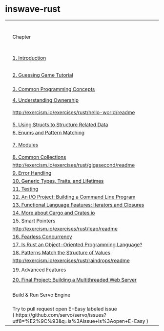 # inswave-rust

<table class="waffle" cellspacing="0" cellpadding="0">
    <tbody>
        <tr style="height:20px;">
            <td></td>
            <td class="s0"></td>
            <td class="s1"></td>
            <td class="s1"></td>
            <td></td>
            <td class="s1"></td>
            <td class="s1"></td>
            <td class="s1"></td>
            <td class="s1"></td>
            <td class="s1"></td>
        </tr>
        <tr style="height:20px;">
            <td class="s2"></td>
            <td class="s3">Chapter</td>
            <td class="s3">일정</td>
            <td class="s4" dir="ltr"><span style="font-size:11pt;">*</span>결과</td>
            <td class="s2"></td>
            <td class="s5" dir="ltr">목표</td>
            <td class="s6" dir="ltr" colspan="4">Rust 공부해서 servo ( Firefox Quantum Rendering Engine)에 pull request 날리기</td>
        </tr>
        <tr style="height:20px;">
            <td class="s2"></td>
            <td class="s7" dir="ltr"><a target="_blank" href="https://doc.rust-lang.org/book/second-edition/ch01-00-introduction.html">1. Introduction</a></td>
            <td class="s8" dir="ltr" rowspan="5">2018.03.31 - 2018.04.06</td>
            <td class="s9" rowspan="4"></td>
            <td class="s2"></td>
            <td class="s5" dir="ltr">교재</td>
            <td class="s10" dir="ltr" colspan="4"><a target="_blank" href="https://doc.rust-lang.org/book/second-edition/ch01-00-introduction.html">https://doc.rust-lang.org/book/second-edition/ch01-00-introduction.html</a></td>
        </tr>
        <tr style="height:20px;">
            <td class="s2"></td>
            <td class="s7" dir="ltr"><a target="_blank" href="https://doc.rust-lang.org/book/second-edition/ch02-00-guessing-game-tutorial.html">2. Guessing Game Tutorial</a></td>
            <td class="s2"></td>
            <td class="s5" dir="ltr" rowspan="3">Rust</td>
            <td class="s10" dir="ltr" colspan="4"><a target="_blank" href="https://www.penflip.com/sarojaba/rust-doc-korean">https://www.penflip.com/sarojaba/rust-doc-korean</a></td>
        </tr>
        <tr style="height:20px;">
            <td class="s2"></td>
            <td class="s7" dir="ltr"><a target="_blank" href="https://doc.rust-lang.org/book/second-edition/ch03-00-common-programming-concepts.html">3. Common Programming Concepts</a></td>
            <td class="s2"></td>
            <td class="s11" dir="ltr" colspan="4"><a target="_blank" href="https://www.rust-lang.org/ko-KR/documentation.html">https://www.rust-lang.org/ko-KR/documentation.html</a></td>
        </tr>
        <tr style="height:20px;">
            <td class="s2"></td>
            <td class="s12" dir="ltr"><a target="_blank" href="https://doc.rust-lang.org/book/second-edition/ch04-00-understanding-ownership.html">4. Understanding Ownership</a></td>
            <td class="s2"></td>
            <td class="s11" dir="ltr" colspan="4"><a target="_blank" href="http://exercism.io/languages/rust/about">http://exercism.io/languages/rust/about</a></td>
        </tr>
        <tr style="height:20px;">
            <td class="s2"></td>
            <td class="s13" dir="ltr"><a target="_blank" href="http://exercism.io/exercises/rust/hello-world/readme">http://exercism.io/exercises/rust/hello-world/readme</a></td>
            <td class="s14" dir="ltr"><a target="_blank" href="https://github.com/leesnhyun/inswave-rust/tree/master/exercism/hello-world">소스</a></td>
            <td class="s2"></td>
            <td class="s5" dir="ltr" rowspan="3">Servo</td>
            <td class="s11" dir="ltr" colspan="4"><a target="_blank" href="https://github.com/servo/servo">https://github.com/servo/servo</a></td>
        </tr>
        <tr style="height:20px;">
            <td class="s2"></td>
            <td class="s15" dir="ltr"><a target="_blank" href="https://doc.rust-lang.org/book/second-edition/ch05-00-structs.html">5. Using Structs to Structure Related Data</a></td>
            <td class="s8" dir="ltr" rowspan="5">2018.04.07 ~ 2018.04.13</td>
            <td class="s9" rowspan="4"></td>
            <td class="s2"></td>
            <td class="s11" dir="ltr" colspan="4"><a target="_blank" href="https://servo.org/">https://servo.org/</a></td>
        </tr>
        <tr style="height:20px;">
            <td class="s2"></td>
            <td class="s15" dir="ltr"><a target="_blank" href="https://doc.rust-lang.org/book/second-edition/ch06-00-enums.html">6. Enums and Pattern Matching</a></td>
            <td class="s2"></td>
            <td class="s11" dir="ltr" colspan="4"><a target="_blank" href="https://starters.servo.org/">https://starters.servo.org/</a></td>
        </tr>
        <tr style="height:20px;">
            <td class="s2"></td>
            <td class="s15" dir="ltr"><a target="_blank" href="https://doc.rust-lang.org/book/second-edition/ch07-00-modules.html">7. Modules</a></td>
            <td class="s2"></td>
            <td class="s16" dir="ltr">진행결과</td>
            <td class="s17" dir="ltr" colspan="4"><a target="_blank" href="https://github.com/leesnhyun/inswave-rust">https://github.com/leesnhyun/inswave-rust</a></td>
        </tr>
        <tr style="height:20px;">
            <td class="s2"></td>
            <td class="s18" dir="ltr"><a target="_blank" href="https://doc.rust-lang.org/book/second-edition/ch08-00-common-collections.html">8. Common Collections</a></td>
            <td></td>
            <td></td>
            <td></td>
            <td></td>
            <td></td>
            <td></td>
        </tr>
        <tr style="height:20px;">
            <td class="s2"></td>
            <td class="s13" dir="ltr"><a target="_blank" href="http://exercism.io/exercises/rust/gigasecond/readme">http://exercism.io/exercises/rust/gigasecond/readme</a></td>
            <td class="s19"></td>
            <td></td>
            <td></td>
            <td></td>
            <td></td>
            <td></td>
            <td></td>
        </tr>
        <tr style="height:20px;">
            <td class="s2"></td>
            <td class="s15" dir="ltr"><a target="_blank" href="https://doc.rust-lang.org/book/second-edition/ch09-00-error-handling.html">9. Error Handling</a></td>
            <td class="s8" dir="ltr" rowspan="4">2018.04.14 ~ 2018.04.20</td>
            <td class="s20" rowspan="4"></td>
            <td></td>
            <td></td>
            <td></td>
            <td></td>
            <td></td>
            <td></td>
        </tr>
        <tr style="height:20px;">
            <td class="s2"></td>
            <td class="s15" dir="ltr"><a target="_blank" href="https://doc.rust-lang.org/book/second-edition/ch10-00-generics.html">10. Generic Types, Traits, and Lifetimes</a></td>
            <td></td>
            <td></td>
            <td></td>
            <td></td>
            <td></td>
            <td></td>
        </tr>
        <tr style="height:20px;">
            <td class="s2"></td>
            <td class="s15" dir="ltr"><a target="_blank" href="https://doc.rust-lang.org/book/second-edition/ch11-00-testing.html">11. Testing</a></td>
            <td></td>
            <td></td>
            <td></td>
            <td></td>
            <td></td>
            <td></td>
        </tr>
        <tr style="height:20px;">
            <td class="s2"></td>
            <td class="s21" dir="ltr"><a target="_blank" href="https://doc.rust-lang.org/book/second-edition/ch12-00-an-io-project.html">12. An I/O Project: Building a Command Line Program</a></td>
            <td></td>
            <td></td>
            <td></td>
            <td></td>
            <td></td>
            <td></td>
        </tr>
        <tr style="height:20px;">
            <td class="s2"></td>
            <td class="s15" dir="ltr"><a target="_blank" href="https://doc.rust-lang.org/book/second-edition/ch13-00-functional-features.html">13. Functional Language Features: Iterators and Closures</a></td>
            <td class="s8" dir="ltr" rowspan="4">2018.04.21 ~ 2018.04.27</td>
            <td class="s9" rowspan="3"></td>
            <td></td>
            <td></td>
            <td></td>
            <td></td>
            <td></td>
            <td></td>
        </tr>
        <tr style="height:20px;">
            <td class="s2"></td>
            <td class="s15" dir="ltr"><a target="_blank" href="https://doc.rust-lang.org/book/second-edition/ch14-00-more-about-cargo.html">14. More about Cargo and Crates.io</a></td>
            <td></td>
            <td></td>
            <td></td>
            <td></td>
            <td></td>
            <td></td>
        </tr>
        <tr style="height:20px;">
            <td class="s2"></td>
            <td class="s18" dir="ltr"><a target="_blank" href="https://doc.rust-lang.org/book/second-edition/ch15-00-smart-pointers.html">15. Smart Pointers</a></td>
            <td></td>
            <td></td>
            <td></td>
            <td></td>
            <td></td>
            <td></td>
        </tr>
        <tr style="height:20px;">
            <td class="s2"></td>
            <td class="s13" dir="ltr"><a target="_blank" href="http://exercism.io/exercises/rust/leap/readme">http://exercism.io/exercises/rust/leap/readme</a></td>
            <td class="s19"></td>
            <td></td>
            <td></td>
            <td></td>
            <td></td>
            <td></td>
            <td></td>
        </tr>
        <tr style="height:20px;">
            <td class="s2"></td>
            <td class="s15" dir="ltr"><a target="_blank" href="https://doc.rust-lang.org/book/second-edition/ch16-00-concurrency.html">16. Fearless Concurrency</a></td>
            <td class="s8" dir="ltr" rowspan="4">2018.04.28 ~ 2018.05.04</td>
            <td class="s9" rowspan="3"></td>
            <td></td>
            <td></td>
            <td></td>
            <td></td>
            <td></td>
            <td></td>
        </tr>
        <tr style="height:20px;">
            <td class="s2"></td>
            <td class="s15" dir="ltr"><a target="_blank" href="https://doc.rust-lang.org/book/second-edition/ch17-00-oop.html">17. Is Rust an Object-Oriented Programming Language?</a></td>
            <td></td>
            <td></td>
            <td></td>
            <td></td>
            <td></td>
            <td></td>
        </tr>
        <tr style="height:20px;">
            <td class="s2"></td>
            <td class="s18" dir="ltr"><a target="_blank" href="https://doc.rust-lang.org/book/second-edition/ch18-00-patterns.html">18. Patterns Match the Structure of Values</a></td>
            <td></td>
            <td></td>
            <td></td>
            <td></td>
            <td></td>
            <td></td>
        </tr>
        <tr style="height:20px;">
            <td class="s2"></td>
            <td class="s13" dir="ltr"><a target="_blank" href="http://exercism.io/exercises/rust/raindrops/readme">http://exercism.io/exercises/rust/raindrops/readme</a></td>
            <td class="s19"></td>
            <td></td>
            <td></td>
            <td></td>
            <td></td>
            <td></td>
            <td></td>
        </tr>
        <tr style="height:23px;">
            <td class="s2"></td>
            <td class="s15" dir="ltr"><a target="_blank" href="https://doc.rust-lang.org/book/second-edition/ch19-00-advanced-features.html">19. Advanced Features</a></td>
            <td class="s8" dir="ltr" rowspan="2">2018.05.05 ~ 2018.05.11</td>
            <td class="s20" rowspan="2"></td>
            <td></td>
            <td></td>
            <td></td>
            <td></td>
            <td></td>
            <td></td>
        </tr>
        <tr style="height:18px;">
            <td class="s2"></td>
            <td class="s21" dir="ltr"><a target="_blank" href="https://doc.rust-lang.org/book/second-edition/ch20-00-final-project-a-web-server.html">20. Final Project: Building a Multithreaded Web Server</a></td>
            <td></td>
            <td></td>
            <td></td>
            <td></td>
            <td></td>
            <td></td>
        </tr>
        <tr style="height:25px;">
            <td class="s2"></td>
            <td class="s22" dir="ltr">Build &amp; Run Servo Engine</td>
            <td class="s8" dir="ltr">2018.05.12 ~ 2018.05.18</td>
            <td class="s20"></td>
            <td></td>
            <td></td>
            <td></td>
            <td></td>
            <td></td>
            <td></td>
        </tr>
        <tr style="height:20px;">
            <td class="s2"></td>
            <td class="s23 softmerge" dir="ltr">
                <div class="softmerge-inner" style="width: 648px; left: -1px;">Try to pull request open E-Easy labeled issue
                    <br>( https://github.com/servo/servo/issues?utf8=%E2%9C%93&amp;q=is%3Aissue+is%3Aopen+E-Easy )</div>
            </td>
            <td class="s24" dir="ltr">2018.05.19 ~</td>
            <td class="s25"></td>
            <td></td>
            <td></td>
            <td></td>
            <td></td>
            <td></td>
            <td></td>
        </tr>
    </tbody>
</table>
